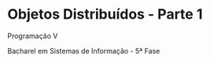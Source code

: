 Objetos Distribuídos - Parte 1
=============

Programação V

Bacharel em Sistemas de Informação - 5ª Fase
